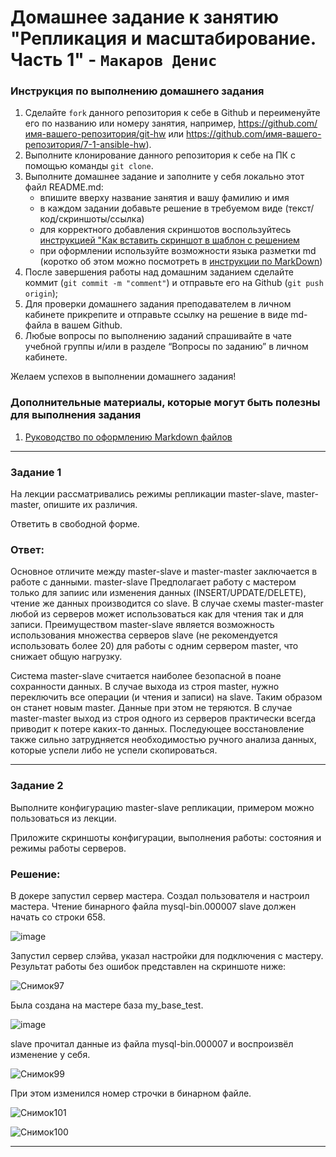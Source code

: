 # Домашнее задание к занятию "Репликация и масштабирование. Часть 1" - `Макаров Денис`


### Инструкция по выполнению домашнего задания

   1. Сделайте `fork` данного репозитория к себе в Github и переименуйте его по названию или номеру занятия, например, https://github.com/имя-вашего-репозитория/git-hw или  https://github.com/имя-вашего-репозитория/7-1-ansible-hw).
   2. Выполните клонирование данного репозитория к себе на ПК с помощью команды `git clone`.
   3. Выполните домашнее задание и заполните у себя локально этот файл README.md:
      - впишите вверху название занятия и вашу фамилию и имя
      - в каждом задании добавьте решение в требуемом виде (текст/код/скриншоты/ссылка)
      - для корректного добавления скриншотов воспользуйтесь [инструкцией "Как вставить скриншот в шаблон с решением](https://github.com/netology-code/sys-pattern-homework/blob/main/screen-instruction.md)
      - при оформлении используйте возможности языка разметки md (коротко об этом можно посмотреть в [инструкции  по MarkDown](https://github.com/netology-code/sys-pattern-homework/blob/main/md-instruction.md))
   4. После завершения работы над домашним заданием сделайте коммит (`git commit -m "comment"`) и отправьте его на Github (`git push origin`);
   5. Для проверки домашнего задания преподавателем в личном кабинете прикрепите и отправьте ссылку на решение в виде md-файла в вашем Github.
   6. Любые вопросы по выполнению заданий спрашивайте в чате учебной группы и/или в разделе “Вопросы по заданию” в личном кабинете.
   
Желаем успехов в выполнении домашнего задания!
   
### Дополнительные материалы, которые могут быть полезны для выполнения задания

1. [Руководство по оформлению Markdown файлов](https://gist.github.com/Jekins/2bf2d0638163f1294637#Code)

---

### Задание 1

На лекции рассматривались режимы репликации master-slave, master-master, опишите их различия.

Ответить в свободной форме.

### Ответ:

   Основное отличите между master-slave и master-master заключается в работе с данными. master-slave Предполагает работу с мастером только для запиис или изменения данных (INSERT/UPDATE/DELETE), чтение же данных производится со slave. В случае схемы master-master любой из серверов может использоваться как для чтения так и для записи. Преимуществом master-slave является возможность использования множества серверов slave (не рекомендуется использовать более 20) для работы с одним сервером master, что снижает общую нагрузку. 

   Система master-slave считается наиболее безопасной в поане сохранности данных. В случае выхода из строя master, нужно переключить все операции (и чтения и записи) на slave. Таким образом он станет новым master. Данные при этом не теряются. В случае master-master выход из строя одного из серверов практически всегда приводит к потере каких-то данных. Последующее восстановление также сильно затрудняется необходимостью ручного анализа данных, которые успели либо не успели скопироваться.


---

### Задание 2

Выполните конфигурацию master-slave репликации, примером можно пользоваться из лекции.

Приложите скриншоты конфигурации, выполнения работы: состояния и режимы работы серверов.

### Решение:

В докере запустил сервер мастера. Создал пользователя и настроил мастера. Чтение бинарного файла mysql-bin.000007 slave должен начать со строки 658.

![image](https://github.com/Makarov-Denis/12_06-Replic-and-scaling_1/assets/148921246/4b260e9f-4cfe-4ce7-bee1-0a13521a4028)


Запустил сервер слэйва, указал настройки для подключения с мастеру. Результат работы без ошибок представлен на скриншоте ниже:

![Снимок97](https://github.com/Makarov-Denis/12_06-Replic-and-scaling_1/assets/148921246/43265249-eea6-4460-b04c-ed7abe7cfac9)

Была создана на мастере база my_base_test.

![image](https://github.com/Makarov-Denis/12_06-Replic-and-scaling_1/assets/148921246/b73ef5fe-4eb0-4ae5-b441-4398f3fd971a)

slave прочитал данные из файла mysql-bin.000007 и воспроизвёл изменение у себя.

![Снимок99](https://github.com/Makarov-Denis/12_06-Replic-and-scaling_1/assets/148921246/6d86a249-722d-48e2-bf57-8b7c4b5dbbd4)

При этом изменился номер строчки в бинарном файле.

![Снимок101](https://github.com/Makarov-Denis/12_06-Replic-and-scaling_1/assets/148921246/a0725f9c-e2f0-49ac-b7a3-62f53526f0fb)

![Снимок100](https://github.com/Makarov-Denis/12_06-Replic-and-scaling_1/assets/148921246/9af06210-3a5e-408b-acf4-d4bd634f68d5)

---
